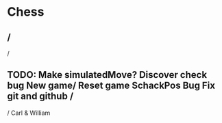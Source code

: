 # Chess

/
-----------
/

TODO:
    Make simulatedMove?
    Discover check bug
    New game/ Reset game
    SchackPos Bug
    Fix git and github
/
-----------
/
Carl & William
